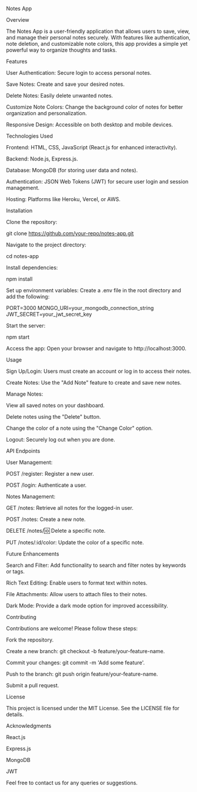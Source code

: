 Notes App

Overview

The Notes App is a user-friendly application that allows users to save, view, and manage their personal notes securely. With features like authentication, note deletion, and customizable note colors, this app provides a simple yet powerful way to organize thoughts and tasks.

Features 

User Authentication: Secure login to access personal notes.

Save Notes: Create and save your desired notes.

Delete Notes: Easily delete unwanted notes.

Customize Note Colors: Change the background color of notes for better organization and personalization.

Responsive Design: Accessible on both desktop and mobile devices.

Technologies Used

Frontend: HTML, CSS, JavaScript (React.js for enhanced interactivity).

Backend: Node.js, Express.js.

Database: MongoDB (for storing user data and notes).

Authentication: JSON Web Tokens (JWT) for secure user login and session management.

Hosting: Platforms like Heroku, Vercel, or AWS.

Installation

Clone the repository:

git clone https://github.com/your-repo/notes-app.git

Navigate to the project directory:

cd notes-app

Install dependencies:

npm install

Set up environment variables:
Create a .env file in the root directory and add the following:

PORT=3000
MONGO_URI=your_mongodb_connection_string
JWT_SECRET=your_jwt_secret_key

Start the server:

npm start

Access the app:
Open your browser and navigate to http://localhost:3000.

Usage

Sign Up/Login: Users must create an account or log in to access their notes.

Create Notes: Use the "Add Note" feature to create and save new notes.

Manage Notes:

View all saved notes on your dashboard.

Delete notes using the "Delete" button.

Change the color of a note using the "Change Color" option.

Logout: Securely log out when you are done.

API Endpoints

User Management:

POST /register: Register a new user.

POST /login: Authenticate a user.

Notes Management:

GET /notes: Retrieve all notes for the logged-in user.

POST /notes: Create a new note.

DELETE /notes/:id: Delete a specific note.

PUT /notes/:id/color: Update the color of a specific note.

Future Enhancements

Search and Filter: Add functionality to search and filter notes by keywords or tags.

Rich Text Editing: Enable users to format text within notes.

File Attachments: Allow users to attach files to their notes.

Dark Mode: Provide a dark mode option for improved accessibility.

Contributing

Contributions are welcome! Please follow these steps:

Fork the repository.

Create a new branch: git checkout -b feature/your-feature-name.

Commit your changes: git commit -m 'Add some feature'.

Push to the branch: git push origin feature/your-feature-name.

Submit a pull request.

License

This project is licensed under the MIT License. See the LICENSE file for details.

Acknowledgments

React.js

Express.js

MongoDB

JWT

Feel free to contact us for any queries or suggestions.
